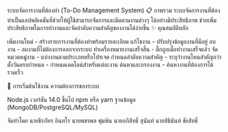 ระบบจัดการงานที่ต้องทำ (To-Do Management System)
📋 ภาพรวม
ระบบจัดการงานที่ต้องทำเป็นแอปพลิเคชันที่ช่วยให้ผู้ใช้สามารถจัดการและติดตามงานต่างๆ ได้อย่างมีประสิทธิภาพ ช่วยเพิ่มประสิทธิภาพในการทำงานและจัดลำดับความสำคัญของงานได้ง่ายขึ้น
✨ คุณสมบัติหลัก

เพิ่มงานใหม่ - สร้างรายการงานที่ต้องทำพร้อมรายละเอียด
แก้ไขงาน - ปรับปรุงข้อมูลงานที่มีอยู่
ลบงาน - ลบงานที่ไม่ต้องการออกจากระบบ
ทำเครื่องหมายงานเสร็จสิ้น - ติ๊กถูกเมื่อทำงานเสร็จแล้ว
จัดหมวดหมู่งาน - แบ่งงานตามประเภทหรือโปรเจค
กำหนดลำดับความสำคัญ - ระบุว่างานไหนสำคัญกว่า
ตั้งวันครบกำหนด - กำหนดเดดไลน์สำหรับแต่ละงาน
ค้นหาและกรองงาน - ค้นหางานที่ต้องการได้รวดเร็ว

🚀 การเริ่มต้นใช้งาน
ความต้องการของระบบ

Node.js เวอร์ชัน 14.0 ขึ้นไป
npm หรือ yarn
ฐานข้อมูล (MongoDB/PostgreSQL/MySQL)

จัดทำโดย
นายธีรภัทร อินทโร
นายพชรพล พุ่มพิน
นายอภิสิทธิ์ สุนันท์
นายสิธินันท์ ชัยสิทธิ์
